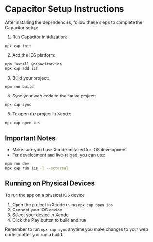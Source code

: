 
# Capacitor Setup Instructions

After installing the dependencies, follow these steps to complete the Capacitor setup:

1. Run Capacitor initialization:
```bash
npx cap init
```

2. Add the iOS platform:
```bash
npm install @capacitor/ios
npx cap add ios
```

3. Build your project:
```bash
npm run build
```

4. Sync your web code to the native project:
```bash
npx cap sync
```

5. To open the project in Xcode:
```bash
npx cap open ios
```

## Important Notes

- Make sure you have Xcode installed for iOS development
- For development and live-reload, you can use:
```bash
npm run dev
npx cap run ios -l --external
```

## Running on Physical Devices
To run the app on a physical iOS device:
1. Open the project in Xcode using `npx cap open ios`
2. Connect your iOS device
3. Select your device in Xcode
4. Click the Play button to build and run

Remember to run `npx cap sync` anytime you make changes to your web code or after you run a build.
